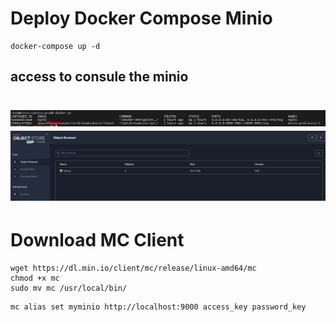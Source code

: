 # Deploy Docker Compose Minio

```
docker-compose up -d
```
## access to consule the minio
![Image Alt text](pic/minio-pic.png "Docker PS")
![Image Alt text](pic/minio-in.png "Dashboard")
====
# Download MC Client
```
wget https://dl.min.io/client/mc/release/linux-amd64/mc
chmod +x mc
sudo mv mc /usr/local/bin/
```
```
mc alias set myminio http://localhost:9000 access_key password_key
```